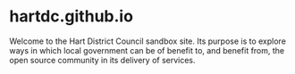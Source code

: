 hartdc.github.io
================
 Welcome to the Hart District Council sandbox site. Its purpose is to explore ways in which local government can be of benefit to, and benefit from, the open source community in its delivery of services.
  
